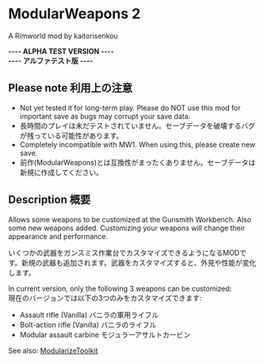 # ModularWeapons 2
A Rimworld mod by kaitorisenkou

**----    ALPHA TEST VERSION     ----**<br>
**----    アルファテスト版     ----**
## Please note 利用上の注意
* Not yet tested it for long-term play. Please do NOT use this mod for important save as bugs may corrupt your save data.
* 長時間のプレイは未だテストされていません。セーブデータを破壊するバグが残っている可能性があります。
* Completely incompatible with MW1. When using this, please create new save.
* 前作(ModularWeapons)とは互換性がまったくありません。セーブデータは新規に作成してください。


## Description 概要
Allows some weapons to be customized at the Gunsmith Workbench. Also some new weapons added. Customizing your weapons will change their appearance and performance.

いくつかの武器をガンスミス作業台でカスタマイズできるようになるMODです。新規の武器も追加されます。武器をカスタマイズすると、外見や性能が変化します。
      
      
In current version, only the following 3 weapons can be customized:<br>
現在のバージョンでは以下の3つのみをカスタマイズできます:
* Assault rifle (Vanilla) バニラの軍用ライフル
* Bolt-action rifle (Vanilla) バニラのライフル
* Modular assault carbine モジュラーアサルトカービン


See also: [ModularizeToolkit](https://github.com/kaitorisenkou/MW2_ModularizeToolkit)
